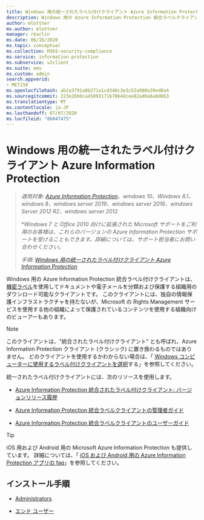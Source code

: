 ```yaml
---
title: Windows 用の統一されたラベル付けクライアント Azure Information Protection
description: Windows 用の Azure Information Protection 統合ラベルクライアントの情報リソース。
author: mlottner
ms.author: mlottner
manager: rkarlin
ms.date: 06/16/2020
ms.topic: conceptual
ms.collection: M365-security-compliance
ms.service: information-protection
ms.subservice: v2client
ms.suite: ems
ms.custom: admin
search.appverid:
- MET150
ms.openlocfilehash: ab2a3791a8b271a1cd340c3e3c52a980a39ed0a4
ms.sourcegitcommit: 223e26b0ca4589317167064dcee82ad0a6a8d663
ms.translationtype: MT
ms.contentlocale: ja-JP
ms.lasthandoff: 07/07/2020
ms.locfileid: "86047475"
---
```

# <a name="azure-information-protection-unified-labeling-client-for-windows"></a>Windows 用の統一されたラベル付けクライアント Azure Information Protection

>*適用対象: [Azure Information Protection](https://azure.microsoft.com/pricing/details/information-protection)、windows 10、Windows 8.1、windows 8、windows server 2019、windows server 2016、windows Server 2012 R2、windows server 2012*
>
> **Windows 7 と Office 2010 向けに拡張された Microsoft サポートをご利用のお客様は、これらのバージョンの Azure Information Protection サポートを受けることもできます。詳細については、サポート担当者にお問い合わせください。*
>
> *手順: [Windows 用の統一されたラベル付けクライアント Azure Information Protection](../faqs.md#whats-the-difference-between-the-azure-information-protection-classic-and-unified-labeling-clients)*

Windows 用の Azure Information Protection 統合ラベル付けクライアントは、[機密ラベル](https://docs.microsoft.com/microsoft-365/compliance/sensitivity-labels)を使用してドキュメントや電子メールを分類および保護する組織用のダウンロード可能なクライアントです。 このクライアントには、独自の情報保護インフラストラクチャを持たないが、Microsoft の Rights Management サービスを使用する他の組織によって保護されているコンテンツを使用する組織向けのビューアーもあります。

> [!NOTE]
> このクライアントは、"統合されたラベル付けクライアント" とも呼ばれ、Azure Information Protection クライアント (クラシック) に置き換わるものではありません。 どのクライアントを使用するかわからない場合は、「 [Windows コンピューターに使用するラベル付けクライアントを選択](use-client.md#choose-which-labeling-client-to-use-for-windows-computers)する」を参照してください。

統一されたラベル付けクライアントには、次のリソースを使用します。

- [Azure Information Protection 統合されたラベル付けクライアント: バージョンリリース履歴](unifiedlabelingclient-version-release-history.md)

- [Azure Information Protection 統合ラベルクライアントの管理者ガイド](clientv2-admin-guide.md)

- [Azure Information Protection 統合ラベルクライアントのユーザーガイド](clientv2-user-guide.md)

> [!TIP]
> iOS 用および Android 用の Microsoft Azure Information Protection も提供しています。 詳細については、「 [iOS および Android 用の Azure Information Protection アプリの faq](mobile-app-faq.md)」を参照してください。

## <a name="install-instructions"></a>インストール手順

- [Administrators](clientv2-admin-guide-install.md)

- [エンド ユーザー](install-unifiedlabelingclient-app.md)
